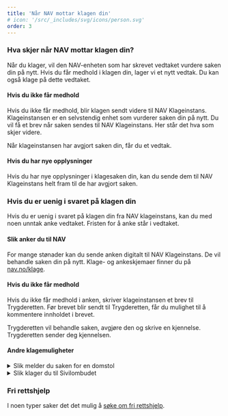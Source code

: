 ```yaml
---
title: 'Når NAV mottar klagen din'
# icon: '/src/_includes/svg/icons/person.svg'
order: 3
---
```


### Hva skjer når NAV mottar klagen din?

Når du klager, vil den NAV-enheten som har skrevet vedtaket vurdere saken din på nytt. Hvis du får medhold i klagen din, lager vi et nytt vedtak. Du kan også klage på dette vedtaket.

#### Hvis du ikke får medhold

Hvis du ikke får medhold, blir klagen sendt videre til NAV Klageinstans. Klageinstansen er en selvstendig enhet som vurderer saken din på nytt. Du vil få et brev når saken sendes til NAV Klageinstans. Her står det hva som skjer videre.

Når klageinstansen har avgjort saken din, får du et vedtak.

#### Hvis du har nye opplysninger

Hvis du har nye opplysninger i klagesaken din, kan du sende dem til NAV Klageinstans helt fram til de har avgjort saken.

### Hvis du er uenig i svaret på klagen din

Hvis du er uenig i svaret på klagen din fra NAV klageinstans, kan du med noen unntak anke vedtaket. Fristen for å anke står i vedtaket.

#### Slik anker du til NAV

For mange stønader kan du sende anken digitalt til NAV Klageinstans. De vil behandle saken din på nytt. Klage- og ankeskjemaer finner du på [nav.no/klage](#).

#### Hvis du ikke får medhold

Hvis du ikke får medhold i anken, skriver klageinstansen et brev til Trygderetten. Før brevet blir sendt til Trygderetten, får du mulighet til å kommentere innholdet i brevet.

Trygderetten vil behandle saken, avgjøre den og skrive en kjennelse. Trygderetten sender deg kjennelsen.

#### Andre klagemuligheter

<div class="mt-4 accordion">
  <details>
    <summary>Slik melder du saken for en domstol</summary>
    {% prose "py-2 pl-5 -ml-5 -translate-x-px border-l-2 border-slate-400" %}
    {% endprose %}
  </details>

  <details>
    <summary>Slik klager du til Sivilombudet</summary>
    {% prose "py-2 pl-5 -ml-5 -translate-x-px border-l-2 border-slate-400" %}
    {% endprose %}
  </details>
</div>

### Fri rettshjelp

I noen typer saker det det mulig å [søke om fri rettshjelp](#).